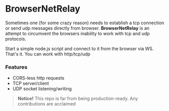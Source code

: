 # BrowserNetRelay

Sometimes one (for some crazy reason) needs to establish a tcp connection or send udp messages directly from browser.
**BrowserNetRelay** is an attempt to circumvent the browsers inability to work with tcp and udp protocols. 

Start a simple node.js script and connect to it from the browser via WS. That's it. You can work with http/tcp/udp

### Features
- CORS-less http requests
- TCP server/client
- UDP socket listening/writing

> **Notice!** This repo is far from being production-ready. Any contributions are acclaimed
